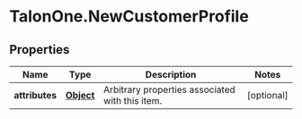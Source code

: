 # TalonOne.NewCustomerProfile

## Properties

Name | Type | Description | Notes
------------ | ------------- | ------------- | -------------
**attributes** | [**Object**](.md) | Arbitrary properties associated with this item. | [optional] 


